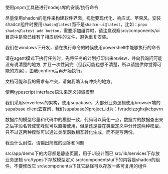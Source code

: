 使用pnpm工具链进行nodejs库的安装/执行命令

尽量使用shadcn的组件来构建软件界面，视觉要现代化、响应式、苹果风。安装shadcn组件时要用`shadcn@latest`而不是`shadcn-ui@latest`，比如：`pnpx shadcn@latest add button`，需要添加组件时，请注意观察src/components/ui目录中是否已经有了相应组件的文件，避免重复安装。

我们在windows下开发，请在执行命令的时候使用powershell中能够执行的命令

请在agent模式下执行任务时，先将任务的计划打印出来review，并向我询问可能没有说清楚的地方, 并且一次性问完（但我可能也想不清楚，所以请提供你觉得可能的方案），由我confirm后再开始执行。

文档可能和我的需求有冲突，请向我确认有冲突的地方。

使用typescript interface语法来定义领域模型

我们采用serverless的架构，使用supabase，大部分业务逻辑使用browser端的supabase client去查询，我们supabase的project_id为：fvrudcizzghxjkcbpvrn

数据库的模型尽量和代码中的模型一致，代码可以简化一点，数据库的数据查出来之后字段名转成驼峰就可以直接使用，但是还是要在类型定义中分开这两种模型，只不过这两种模型可以通过类型函数相互转化生成，而不是写两份。

我没什么耐性，请输出简练的回答和问题

src/app/demo下的内容都是静态页面，用于UI设计而已
src/lib/services下存放业务逻辑
src/types下存放模型定义
src\components\ui下的内容是shadcn的组件，不要修改它
src\components\下其它路径可以存放一些可复用的组件
